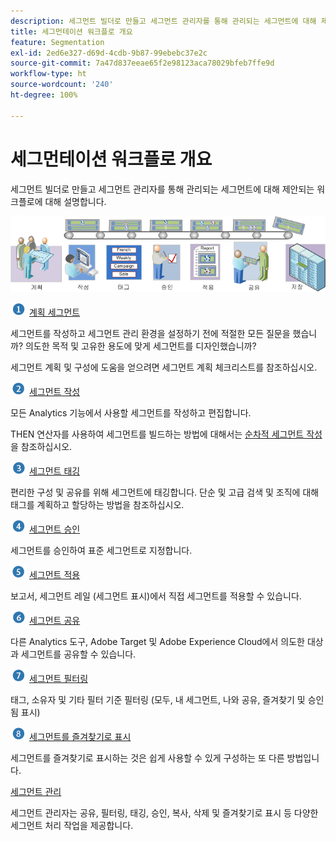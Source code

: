 ```yaml
---
description: 세그먼트 빌더로 만들고 세그먼트 관리자를 통해 관리되는 세그먼트에 대해 제안되는 워크플로에 대해 설명합니다.
title: 세그먼테이션 워크플로 개요
feature: Segmentation
exl-id: 2ed6e327-d69d-4cdb-9b87-99ebebc37e2c
source-git-commit: 7a47d837eeae65f2e98123aca78029bfeb7ffe9d
workflow-type: ht
source-wordcount: '240'
ht-degree: 100%

---
```


# 세그먼테이션 워크플로 개요

세그먼트 빌더로 만들고 세그먼트 관리자를 통해 관리되는 세그먼트에 대해 제안되는 워크플로에 대해 설명합니다.

![](assets/seg_workflow.png)


![](assets/step1_icon.png) [ 계획 세그먼트](/help/components/segmentation/segmentation-workflow/seg-plan.md)

세그먼트를 작성하고 세그먼트 관리 환경을 설정하기 전에 적절한 모든 질문을 했습니까? 의도한 목적 및 고유한 용도에 맞게 세그먼트를 디자인했습니까?

세그먼트 계획 및 구성에 도움을 얻으려면 세그먼트 계획 체크리스트를 참조하십시오.

![](assets/step2_icon.png) [세그먼트 작성](/help/components/segmentation/segmentation-workflow/seg-build.md)

모든 Analytics 기능에서 사용할 세그먼트를 작성하고 편집합니다.

THEN 연산자를 사용하여 세그먼트를 빌드하는 방법에 대해서는 [순차적 세그먼트 작성](/help/components/segmentation/segmentation-workflow/seg-sequential-build.md)을 참조하십시오.

![](assets/step3_icon.png) [ 세그먼트 태깅](/help/components/segmentation/segmentation-workflow/seg-tag.md)

편리한 구성 및 공유를 위해 세그먼트에 태깅합니다. 단순 및 고급 검색 및 조직에 대해 태그를 계획하고 할당하는 방법을 참조하십시오.

![](assets/step4_icon.png) [ 세그먼트 승인](/help/components/segmentation/segmentation-workflow/seg-approve.md)

세그먼트를 승인하여 표준 세그먼트로 지정합니다.

![](assets/step5_icon.png) [ 세그먼트 적용](/help/components/segmentation/segmentation-workflow/t-seg-apply.md)

보고서, 세그먼트 레일 (세그먼트 표시)에서 직접 세그먼트를 적용할 수 있습니다.

![](assets/step6_icon.png) [ 세그먼트 공유](/help/components/segmentation/segmentation-workflow/t-seg-share.md)

다른 Analytics 도구, Adobe Target 및 Adobe Experience Cloud에서 의도한 대상과 세그먼트를 공유할 수 있습니다.

![](assets/step7_icon.png) [ 세그먼트 필터링](/help/components/segmentation/segmentation-workflow/t-seg-filter.md)

태그, 소유자 및 기타 필터 기준 필터링 (모두, 내 세그먼트, 나와 공유, 즐겨찾기 및 승인됨 표시)

![](assets/step8_icon.png) [ 세그먼트를 즐겨찾기로 표시](/help/components/segmentation/segmentation-workflow/t-seg-favorite.md)

세그먼트를 즐겨찾기로 표시하는 것은 쉽게 사용할 수 있게 구성하는 또 다른 방법입니다.

[세그먼트 관리](/help/components/segmentation/segmentation-workflow/seg-manage.md)

세그먼트 관리자는 공유, 필터링, 태깅, 승인, 복사, 삭제 및 즐겨찾기로 표시 등 다양한 세그먼트 처리 작업을 제공합니다.
